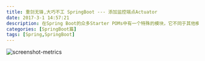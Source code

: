 ```yaml
---
title: 重剑无锋,大巧不工 SpringBoot --- 添加监控端点Actuator
date: 2017-3-1 14:57:21
description: 在Spring Boot的众多Starter POMs中有一个特殊的模块，它不同于其他模块那样大多用于开发业务功能或是连接一些其他外部资源。它完全是一个用于暴露自身信息的模块，所以很明显，它的主要作用是用于监控与管理，它就是：spring-boot-starter-actuator
categories: [SpringBoot篇]
tags: [Spring,SpringBoot]
---
```


<!-- more -->
![screenshot-metrics](//image.joylau.cn/blog/screenshot-metrics.png)